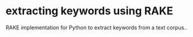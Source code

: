 # extracting keywords using RAKE
RAKE implementation for Python to extract keywords from a text corpus..

